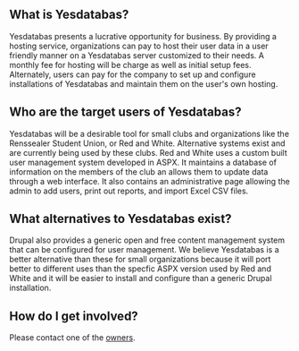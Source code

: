 ## What is Yesdatabas? ##
Yesdatabas presents a lucrative opportunity for business. By providing a hosting service, organizations can pay to host their user data in a user friendly manner on a Yesdatabas server customized to their needs. A monthly fee for hosting will be charge as well as initial setup fees. Alternately, users can pay for the company to set up and configure installations of Yesdatabas and maintain them on the user's own hosting.

## Who are the target users of Yesdatabas? ##
Yesdatabas will be a desirable tool for small clubs and organizations like the Renssealer Student Union, or Red and White. Alternative systems exist and are currently being used by these clubs. Red and White uses a custom built user management system developed in ASPX. It maintains a database of information on the members of the club an allows them to update data through a web interface. It also contains an administrative page allowing the admin to add users, print out reports, and import Excel CSV files.

## What alternatives to Yesdatabas exist? ##
Drupal also provides a generic open and free content management system that can be configured for user management. We believe Yesdatabas is a better alternative than these for small organizations because it will port better to different uses than the specfic ASPX version used by Red and White and it will be easier to install and configure than a generic Drupal installation.

## How do I get involved? ##
Please contact one of the [owners](http://code.google.com/p/yesdatabas/people/list).